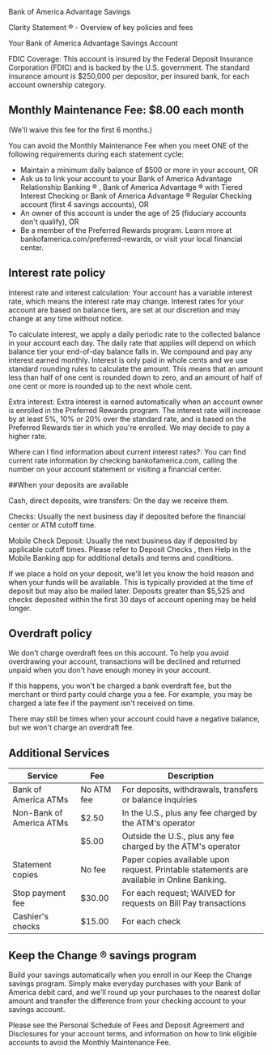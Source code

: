 Bank of America Advantage Savings

Clarity Statement ® - Overview of key policies and fees

Your Bank of America Advantage Savings Account

FDIC Coverage: This account is insured by the Federal Deposit Insurance Corporation (FDIC) and is backed by the U.S. government. The standard insurance amount is $250,000 per depositor, per insured bank, for each account ownership category.

## Monthly Maintenance Fee: $8.00 each month

(We'll waive this fee for the first 6 months.)

You can avoid the Monthly Maintenance Fee when you meet ONE of the following requirements during each statement cycle:

- Maintain a minimum daily balance of $500 or more in your account, OR
- Ask us to link your account to your Bank of America Advantage Relationship Banking ® , Bank of America Advantage ® with Tiered Interest Checking or Bank of America Advantage ® Regular Checking account (first 4 savings accounts), OR
- An owner of this account is under the age of 25 (fiduciary accounts don't qualify), OR
- Be a member of the Preferred Rewards program. Learn more at bankofamerica.com/preferred-rewards, or visit your local financial center.

## Interest rate policy

Interest rate and interest calculation: Your account has a variable interest rate, which means the interest rate may change. Interest rates for your account are based on balance tiers, are set at our discretion and may change at any time without notice.

To calculate interest, we apply a daily periodic rate to the collected balance in your account each day. The daily rate that applies will depend on which balance tier your end-of-day balance falls in. We compound and pay any interest earned monthly. Interest is only paid in whole cents and we use standard rounding rules to calculate the amount. This means that an amount less than half of one cent is rounded down to zero, and an amount of half of one cent or more is rounded up to the next whole cent.

Extra interest: Extra interest is earned automatically when an account owner is enrolled in the Preferred Rewards program. The interest rate will increase by at least 5%, 10% or 20% over the standard rate, and is based on the Preferred Rewards tier in which you're enrolled. We may decide to pay a higher rate.

Where can I find information about current interest rates?: You can find current rate information by checking bankofamerica.com, calling the number on your account statement or visiting a financial center.

##When your deposits are available

Cash, direct deposits, wire transfers: On the day we receive them.

Checks: Usually the next business day if deposited before the financial center or ATM cutoff time.

Mobile Check Deposit: Usually the next business day if deposited by applicable cutoff times. Please refer to Deposit Checks , then Help in the Mobile Banking app for additional details and terms and conditions.

If we place a hold on your deposit, we'll let you know the hold reason and when your funds will be available. This is typically provided at the time of deposit but may also be mailed later. Deposits greater than $5,525 and checks deposited within the first 30 days of account opening may be held longer.

## Overdraft policy

We don't charge overdraft fees on this account. To help you avoid overdrawing your account, transactions will be declined and returned unpaid when you don't have enough money in your account.

If this happens, you won't be charged a bank overdraft fee, but the merchant or third party could charge you a fee. For example, you may be charged a late fee if the payment isn't received on time.

There may still be times when your account could have a negative balance, but we won't charge an overdraft fee.

## Additional Services

| Service | Fee | Description |
|---------|-----|-------------|
| Bank of America ATMs | No ATM fee | For deposits, withdrawals, transfers or balance inquiries |
| Non-Bank of America ATMs | $2.50 | In the U.S., plus any fee charged by the ATM's operator |
| | $5.00 | Outside the U.S., plus any fee charged by the ATM's operator |
| Statement copies | No fee | Paper copies available upon request. Printable statements are available in Online Banking. |
| Stop payment fee | $30.00 | For each request; WAIVED for requests on Bill Pay transactions |
| Cashier's checks | $15.00 | For each check |

## Keep the Change ® savings program

Build your savings automatically when you enroll in our Keep the Change savings program. Simply make everyday purchases with your Bank of America debit card, and we'll round up your purchases to the nearest dollar amount and transfer the difference from your checking account to your savings account.

Please see the Personal Schedule of Fees and Deposit Agreement and Disclosures for your account terms, and information on how to link eligible accounts to avoid the Monthly Maintenance Fee.